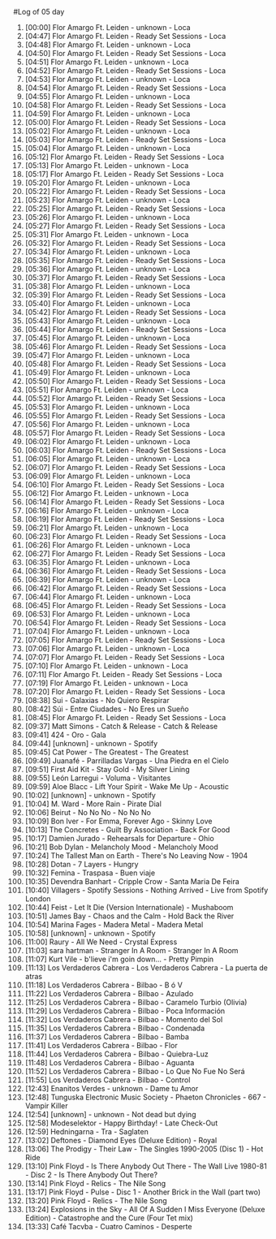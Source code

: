 #Log of 05 day

1. [00:00] Flor Amargo Ft. Leiden - unknown - Loca
1. [04:47] Flor Amargo Ft. Leiden - Ready Set Sessions - Loca
1. [04:48] Flor Amargo Ft. Leiden - unknown - Loca
1. [04:50] Flor Amargo Ft. Leiden - Ready Set Sessions - Loca
1. [04:51] Flor Amargo Ft. Leiden - unknown - Loca
1. [04:52] Flor Amargo Ft. Leiden - Ready Set Sessions - Loca
1. [04:53] Flor Amargo Ft. Leiden - unknown - Loca
1. [04:54] Flor Amargo Ft. Leiden - Ready Set Sessions - Loca
1. [04:55] Flor Amargo Ft. Leiden - unknown - Loca
1. [04:58] Flor Amargo Ft. Leiden - Ready Set Sessions - Loca
1. [04:59] Flor Amargo Ft. Leiden - unknown - Loca
1. [05:00] Flor Amargo Ft. Leiden - Ready Set Sessions - Loca
1. [05:02] Flor Amargo Ft. Leiden - unknown - Loca
1. [05:03] Flor Amargo Ft. Leiden - Ready Set Sessions - Loca
1. [05:04] Flor Amargo Ft. Leiden - unknown - Loca
1. [05:12] Flor Amargo Ft. Leiden - Ready Set Sessions - Loca
1. [05:13] Flor Amargo Ft. Leiden - unknown - Loca
1. [05:17] Flor Amargo Ft. Leiden - Ready Set Sessions - Loca
1. [05:20] Flor Amargo Ft. Leiden - unknown - Loca
1. [05:22] Flor Amargo Ft. Leiden - Ready Set Sessions - Loca
1. [05:23] Flor Amargo Ft. Leiden - unknown - Loca
1. [05:25] Flor Amargo Ft. Leiden - Ready Set Sessions - Loca
1. [05:26] Flor Amargo Ft. Leiden - unknown - Loca
1. [05:27] Flor Amargo Ft. Leiden - Ready Set Sessions - Loca
1. [05:31] Flor Amargo Ft. Leiden - unknown - Loca
1. [05:32] Flor Amargo Ft. Leiden - Ready Set Sessions - Loca
1. [05:34] Flor Amargo Ft. Leiden - unknown - Loca
1. [05:35] Flor Amargo Ft. Leiden - Ready Set Sessions - Loca
1. [05:36] Flor Amargo Ft. Leiden - unknown - Loca
1. [05:37] Flor Amargo Ft. Leiden - Ready Set Sessions - Loca
1. [05:38] Flor Amargo Ft. Leiden - unknown - Loca
1. [05:39] Flor Amargo Ft. Leiden - Ready Set Sessions - Loca
1. [05:40] Flor Amargo Ft. Leiden - unknown - Loca
1. [05:42] Flor Amargo Ft. Leiden - Ready Set Sessions - Loca
1. [05:43] Flor Amargo Ft. Leiden - unknown - Loca
1. [05:44] Flor Amargo Ft. Leiden - Ready Set Sessions - Loca
1. [05:45] Flor Amargo Ft. Leiden - unknown - Loca
1. [05:46] Flor Amargo Ft. Leiden - Ready Set Sessions - Loca
1. [05:47] Flor Amargo Ft. Leiden - unknown - Loca
1. [05:48] Flor Amargo Ft. Leiden - Ready Set Sessions - Loca
1. [05:49] Flor Amargo Ft. Leiden - unknown - Loca
1. [05:50] Flor Amargo Ft. Leiden - Ready Set Sessions - Loca
1. [05:51] Flor Amargo Ft. Leiden - unknown - Loca
1. [05:52] Flor Amargo Ft. Leiden - Ready Set Sessions - Loca
1. [05:53] Flor Amargo Ft. Leiden - unknown - Loca
1. [05:55] Flor Amargo Ft. Leiden - Ready Set Sessions - Loca
1. [05:56] Flor Amargo Ft. Leiden - unknown - Loca
1. [05:57] Flor Amargo Ft. Leiden - Ready Set Sessions - Loca
1. [06:02] Flor Amargo Ft. Leiden - unknown - Loca
1. [06:03] Flor Amargo Ft. Leiden - Ready Set Sessions - Loca
1. [06:05] Flor Amargo Ft. Leiden - unknown - Loca
1. [06:07] Flor Amargo Ft. Leiden - Ready Set Sessions - Loca
1. [06:09] Flor Amargo Ft. Leiden - unknown - Loca
1. [06:10] Flor Amargo Ft. Leiden - Ready Set Sessions - Loca
1. [06:12] Flor Amargo Ft. Leiden - unknown - Loca
1. [06:14] Flor Amargo Ft. Leiden - Ready Set Sessions - Loca
1. [06:16] Flor Amargo Ft. Leiden - unknown - Loca
1. [06:19] Flor Amargo Ft. Leiden - Ready Set Sessions - Loca
1. [06:21] Flor Amargo Ft. Leiden - unknown - Loca
1. [06:23] Flor Amargo Ft. Leiden - Ready Set Sessions - Loca
1. [06:26] Flor Amargo Ft. Leiden - unknown - Loca
1. [06:27] Flor Amargo Ft. Leiden - Ready Set Sessions - Loca
1. [06:35] Flor Amargo Ft. Leiden - unknown - Loca
1. [06:36] Flor Amargo Ft. Leiden - Ready Set Sessions - Loca
1. [06:39] Flor Amargo Ft. Leiden - unknown - Loca
1. [06:42] Flor Amargo Ft. Leiden - Ready Set Sessions - Loca
1. [06:44] Flor Amargo Ft. Leiden - unknown - Loca
1. [06:45] Flor Amargo Ft. Leiden - Ready Set Sessions - Loca
1. [06:53] Flor Amargo Ft. Leiden - unknown - Loca
1. [06:54] Flor Amargo Ft. Leiden - Ready Set Sessions - Loca
1. [07:04] Flor Amargo Ft. Leiden - unknown - Loca
1. [07:05] Flor Amargo Ft. Leiden - Ready Set Sessions - Loca
1. [07:06] Flor Amargo Ft. Leiden - unknown - Loca
1. [07:07] Flor Amargo Ft. Leiden - Ready Set Sessions - Loca
1. [07:10] Flor Amargo Ft. Leiden - unknown - Loca
1. [07:11] Flor Amargo Ft. Leiden - Ready Set Sessions - Loca
1. [07:19] Flor Amargo Ft. Leiden - unknown - Loca
1. [07:20] Flor Amargo Ft. Leiden - Ready Set Sessions - Loca
1. [08:38] Sui - Galaxias - No Quiero Respirar
1. [08:42] Súi - Entre Ciudades - No Eres un Sueño
1. [08:45] Flor Amargo Ft. Leiden - Ready Set Sessions - Loca
1. [09:37] Matt Simons - Catch & Release - Catch & Release
1. [09:41] 424 - Oro - Gala
1. [09:44] [unknown] - unknown - Spotify
1. [09:45] Cat Power - The Greatest - The Greatest
1. [09:49] Juanafé - Parrilladas Vargas - Una Piedra en el Cielo
1. [09:51] First Aid Kit - Stay Gold - My Silver Lining
1. [09:55] León Larregui - Voluma - Visitantes
1. [09:59] Aloe Blacc - Lift Your Spirit - Wake Me Up - Acoustic
1. [10:02] [unknown] - unknown - Spotify
1. [10:04] M. Ward - More Rain - Pirate Dial
1. [10:06] Beirut - No No No - No No No
1. [10:09] Bon Iver - For Emma, Forever Ago - Skinny Love
1. [10:13] The Concretes - Guilt By Association - Back For Good
1. [10:17] Damien Jurado - Rehearsals for Departure - Ohio
1. [10:21] Bob Dylan - Melancholy Mood - Melancholy Mood
1. [10:24] The Tallest Man on Earth - There's No Leaving Now - 1904
1. [10:28] Dotan - 7 Layers - Hungry
1. [10:32] Femina - Traspasa - Buen viaje
1. [10:35] Devendra Banhart - Cripple Crow - Santa Maria De Feira
1. [10:40] Villagers - Spotify Sessions - Nothing Arrived - Live from Spotify London
1. [10:44] Feist - Let It Die (Version Internationale) - Mushaboom
1. [10:51] James Bay - Chaos and the Calm - Hold Back the River
1. [10:54] Marina Fages - Madera Metal - Madera Metal
1. [10:58] [unknown] - unknown - Spotify
1. [11:00] Raury - All We Need - Crystal Express
1. [11:03] sara hartman - Stranger In A Room - Stranger In A Room
1. [11:07] Kurt Vile - b'lieve i'm goin down... - Pretty Pimpin
1. [11:13] Los Verdaderos Cabrera - Los Verdaderos Cabrera - La puerta de atras
1. [11:18] Los Verdaderos Cabrera - Bilbao - B ó V
1. [11:22] Los Verdaderos Cabrera - Bilbao - Azulado
1. [11:25] Los Verdaderos Cabrera - Bilbao - Caramelo Turbio (Olivia)
1. [11:29] Los Verdaderos Cabrera - Bilbao - Poca Información
1. [11:32] Los Verdaderos Cabrera - Bilbao - Momento del Sol
1. [11:35] Los Verdaderos Cabrera - Bilbao - Condenada
1. [11:37] Los Verdaderos Cabrera - Bilbao - Bamba
1. [11:41] Los Verdaderos Cabrera - Bilbao - Flor
1. [11:44] Los Verdaderos Cabrera - Bilbao - Quiebra-Luz
1. [11:48] Los Verdaderos Cabrera - Bilbao - Aguanta
1. [11:52] Los Verdaderos Cabrera - Bilbao - Lo Que No Fue No Será
1. [11:55] Los Verdaderos Cabrera - Bilbao - Control
1. [12:43] Enanitos Verdes - unknown - Dame tu Amor
1. [12:48] Tunguska Electronic Music Society - Phaeton Chronicles - 667 - Vampir Killer
1. [12:54] [unknown] - unknown - Not dead but dying
1. [12:58] Modeselektor - Happy Birthday! - Late Check-Out
1. [12:59] Hedningarna - Tra - Saglaten
1. [13:02] Deftones - Diamond Eyes (Deluxe Edition) - Royal
1. [13:06] The Prodigy - Their Law - The Singles 1990-2005 (Disc 1) - Hot Ride
1. [13:10] Pink Floyd - Is There Anybody Out There - The Wall Live 1980-81 - Disc 2 - Is There Anybody Out There?
1. [13:14] Pink Floyd - Relics - The Nile Song
1. [13:17] Pink Floyd - Pulse - Disc 1 - Another Brick in the Wall (part two)
1. [13:20] Pink Floyd - Relics - The Nile Song
1. [13:24] Explosions in the Sky - All Of A Sudden I Miss Everyone (Deluxe Edition) - Catastrophe and the Cure (Four Tet mix)
1. [13:33] Café Tacvba - Cuatro Caminos - Desperte

